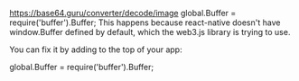 https://base64.guru/converter/decode/image
global.Buffer = require('buffer').Buffer;
This happens because react-native doesn't have window.Buffer defined by default, which the web3.js library is trying to use.

You can fix it by adding to the top of your app:

global.Buffer = require('buffer').Buffer;